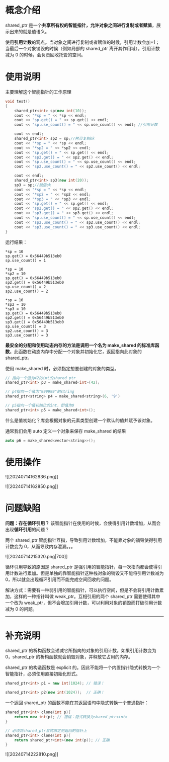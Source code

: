 # 概念介绍

shared_ptr 是一个**共享所有权的智能指针，允许对象之间进行复制或者赋值**，展示出来的就是值语义。

使用**引用计数**的观点。当对象之间进行复制或者赋值的时候，引用计数会加+1；当最后一个对象销毁的时候（例如局部的 shared_ptr 离开其作用域），引用计数减为 0 的时候，会负责回收托管的空间。

# 使用说明

主要理解这个智能指针的工作原理

```c++
void test()
{
    shared_ptr<int> sp(new int(10));
    cout << "*sp = " << *sp << endl;
    cout << "sp.get() = " << sp.get() << endl;
    cout << "sp.use_count() = " << sp.use_count() << endl; //引用计数

    cout << endl;
    shared_ptr<int> sp2 = sp;//拷贝复制ok
    cout << "*sp = " << *sp << endl;
    cout << "*sp2 = " << *sp2 << endl;
    cout << "sp.get() = " << sp.get() << endl;
    cout << "sp2.get() = " << sp2.get() << endl;
    cout << "sp.use_count() = " << sp.use_count() << endl;
    cout << "sp2.use_count() = " << sp2.use_count() << endl;

    cout << endl;
    shared_ptr<int> sp3(new int(20));
    sp3 = sp;//赋值ok
    cout << "*sp = " << *sp << endl;
    cout << "*sp2 = " << *sp2 << endl;
    cout << "*sp3 = " << *sp3 << endl;
    cout << "sp.get() = " << sp.get() << endl;
    cout << "sp2.get() = " << sp2.get() << endl;
    cout << "sp3.get() = " << sp3.get() << endl;
    cout << "sp.use_count() = " << sp.use_count() << endl;
    cout << "sp2.use_count() = " << sp2.use_count() << endl;
    cout << "sp3.use_count() = " << sp3.use_count() << endl;
}
```

运行结果：

```shell
*sp = 10
sp.get() = 0x56449b513eb0
sp.use_count() = 1

*sp = 10
*sp2 = 10
sp.get() = 0x56449b513eb0
sp2.get() = 0x56449b513eb0
sp.use_count() = 2
sp2.use_count() = 2

*sp = 10
*sp2 = 10
*sp3 = 10
sp.get() = 0x56449b513eb0
sp2.get() = 0x56449b513eb0
sp3.get() = 0x56449b513eb0
sp.use_count() = 3
sp2.use_count() = 3
sp3.use_count() = 3
```

**最安全的分配和使用动态内存的方法是调用一个名为 make_shared 的标准库函数**。此函数在动态内存中分配一个对象并初始化它，返回指向此对象的 shared_ptr。

使用 make_shared 时，必须指定想要创建的对象的类型。

```c++
// 指向一个值为42的int的shared_ptr
shared_ptr<int> p3 = make_shared<int>(42);

// p4指向一个值为"999999"的string
shared_ptr<string> p4 = make_shared<string>(6, '9')

// p5指向一个值初始化的int，即值为0
shared_ptr<int> p5 = make_shared<int>();
```

什么是值初始化？库会根据对象的元素类型创建一个默认的值并赋予该对象。

通常我们会用 auto 定义一个对象来保存 make_shared 的结果

```c++
auto p6 = make_shared<vector<string>>();
```

# 使用操作

![[20240714162836.png]]


![[20240714162850.png]]


# 问题缺陷

**问题：存在循环引用？** 该智能指针在使用的时候，会使得引用计数增加，从而会出现**循环引用**的问题？

两个 shared_ptr 智能指针互指，导致引用计数增加，不能靠对象的销毁使得引用计数变为 0，从而导致内存泄漏。。。

![[20240714215320.png|700]]


循环引用导致的原因是 shared_ptr 是强引用的智能指针，每一次指向都会使得引用计数进行累加。但是单独的靠智能指针这种栈对象的销毁又不能将引用计数减为 0，所以就会出现循环引用而不能完成空间回收的问题。

解决方式：需要有一种弱引用的智能指针，可以执行空间，但是不会将引用计数累加，这样的一种指针叫做 weak_ptr。互相引用的两个 shared_ptr 需要使得其中一个改为 weak_ptr，但不会增加引用计数，可以利用对象的销毁而打破引用计数减为 0 的问题。

---

# 补充说明

shared_ptr 的析构函数会递减它所指向的对象的引用计数。如果引用计数变为 0，shared_ptr 的析构函数就会销毁对象，并释放它占用的内存。

shared_ptr 的构造函数是 explicit 的。因此不能将一个内置指针隐式转换为一个智能指针，必须使用直接初始化形式。

```c++
shared_ptr<int> p1 = new int(1024); // 错误！

shared_ptr<int> p2(new int(1024));  // 正确！
```

一个返回 shared_ptr 的函数不能在其返回语句中隐式转换一个普通指针：

```c++
shared_ptr<int> clone(int p){
    return new int(p); // 错误：隐式转换为shared_ptr<int>
}

// 必须将shared_ptr显式绑定到返回的指针上
shared_ptr<int> clone(int p){
    return shared_ptr<int>(new int(p)); // 正确
}
```

![[20240714222810.png]]